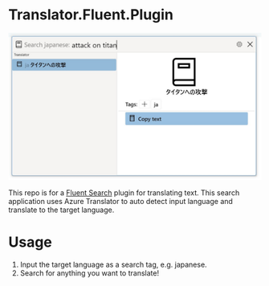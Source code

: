 # Translator.Fluent.Plugin

![alt text](translator_image.jpg "Title")

This repo is for a [Fluent Search](https://fluentsearch.net) plugin for translating text.
This search application uses Azure Translator to auto detect input language and translate to the target language.

# Usage

1. Input the target language as a search tag, e.g. japanese.
2. Search for anything you want to translate!

